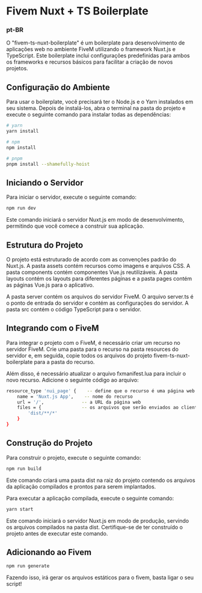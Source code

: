 # Fivem Nuxt + TS Boilerplate

### pt-BR

O "fivem-ts-nuxt-boilerplate" é um boilerplate para desenvolvimento de aplicações web no ambiente FiveM utilizando o framework Nuxt.js e TypeScript. Este boilerplate inclui configurações predefinidas para ambos os frameworks e recursos básicos para facilitar a criação de novos projetos.

## Configuração do Ambiente

Para usar o boilerplate, você precisará ter o Node.js e o Yarn instalados em seu sistema. Depois de instalá-los, abra o terminal na pasta do projeto e execute o seguinte comando para instalar todas as dependências:

```bash
# yarn
yarn install

# npm
npm install

# pnpm
pnpm install --shamefully-hoist
```

## Iniciando o Servidor

Para iniciar o servidor, execute o seguinte comando:

```bash
npm run dev
```

Este comando iniciará o servidor Nuxt.js em modo de desenvolvimento, permitindo que você comece a construir sua aplicação.

## Estrutura do Projeto

O projeto está estruturado de acordo com as convenções padrão do Nuxt.js. A pasta assets contém recursos como imagens e arquivos CSS. A pasta components contém componentes Vue.js reutilizáveis. A pasta layouts contém os layouts para diferentes páginas e a pasta pages contém as páginas Vue.js para o aplicativo.

A pasta server contém os arquivos do servidor FiveM. O arquivo server.ts é o ponto de entrada do servidor e contém as configurações do servidor. A pasta src contém o código TypeScript para o servidor.

## Integrando com o FiveM

Para integrar o projeto com o FiveM, é necessário criar um recurso no servidor FiveM. Crie uma pasta para o recurso na pasta resources do servidor e, em seguida, copie todos os arquivos do projeto fivem-ts-nuxt-boilerplate para a pasta do recurso.

Além disso, é necessário atualizar o arquivo fxmanifest.lua para incluir o novo recurso. Adicione o seguinte código ao arquivo:

```bash
resource_type 'nui_page' {    -- define que o recurso é uma página web
    name = 'Nuxt.js App',    -- nome do recurso
    url = '/',              -- a URL da página web
    files = {               -- os arquivos que serão enviados ao cliente
        'dist/**/*'
    }
}
```

## Construção do Projeto

Para construir o projeto, execute o seguinte comando:

```bash
npm run build
```

Este comando criará uma pasta dist na raiz do projeto contendo os arquivos da aplicação compilados e prontos para serem implantados.

Para executar a aplicação compilada, execute o seguinte comando:

```bash
yarn start
```

Este comando iniciará o servidor Nuxt.js em modo de produção, servindo os arquivos compilados na pasta dist. Certifique-se de ter construído o projeto antes de executar este comando.

## Adicionando ao Fivem

```bash
npm run generate
```

Fazendo isso, irá gerar os arquivos estáticos para o fivem, basta ligar o seu script!
